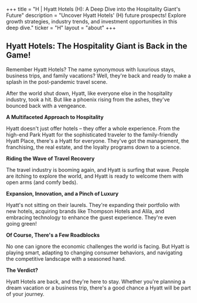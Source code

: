 +++
title = "H |  Hyatt Hotels (H): A Deep Dive into the Hospitality Giant's Future"
description = "Uncover Hyatt Hotels' (H) future prospects! Explore growth strategies, industry trends, and investment opportunities in this deep dive."
ticker = "H"
layout = "about"
+++

        


## Hyatt Hotels: The Hospitality Giant is Back in the Game!

Remember Hyatt Hotels? The name synonymous with luxurious stays, business trips, and family vacations? Well, they're back and ready to make a splash in the post-pandemic travel scene.  

After the world shut down, Hyatt, like everyone else in the hospitality industry, took a hit. But like a phoenix rising from the ashes, they've bounced back with a vengeance. 

**A Multifaceted Approach to Hospitality**

Hyatt doesn't just offer hotels – they offer a whole experience. From the high-end Park Hyatt for the sophisticated traveler to the family-friendly Hyatt Place, there's a Hyatt for everyone. They've got the management, the franchising, the real estate, and the loyalty programs down to a science. 

**Riding the Wave of Travel Recovery**

The travel industry is booming again, and Hyatt is surfing that wave. People are itching to explore the world, and Hyatt is ready to welcome them with open arms (and comfy beds). 

**Expansion, Innovation, and a Pinch of Luxury**

Hyatt's not sitting on their laurels. They're expanding their portfolio with new hotels, acquiring brands like Thompson Hotels and Alila, and embracing technology to enhance the guest experience. They're even going green! 

**Of Course, There's a Few Roadblocks**

No one can ignore the economic challenges the world is facing. But Hyatt is playing smart, adapting to changing consumer behaviors, and navigating the competitive landscape with a seasoned hand.

**The Verdict?**

Hyatt Hotels are back, and they're here to stay.  Whether you're planning a dream vacation or a business trip, there's a good chance a Hyatt will be part of your journey.  

        